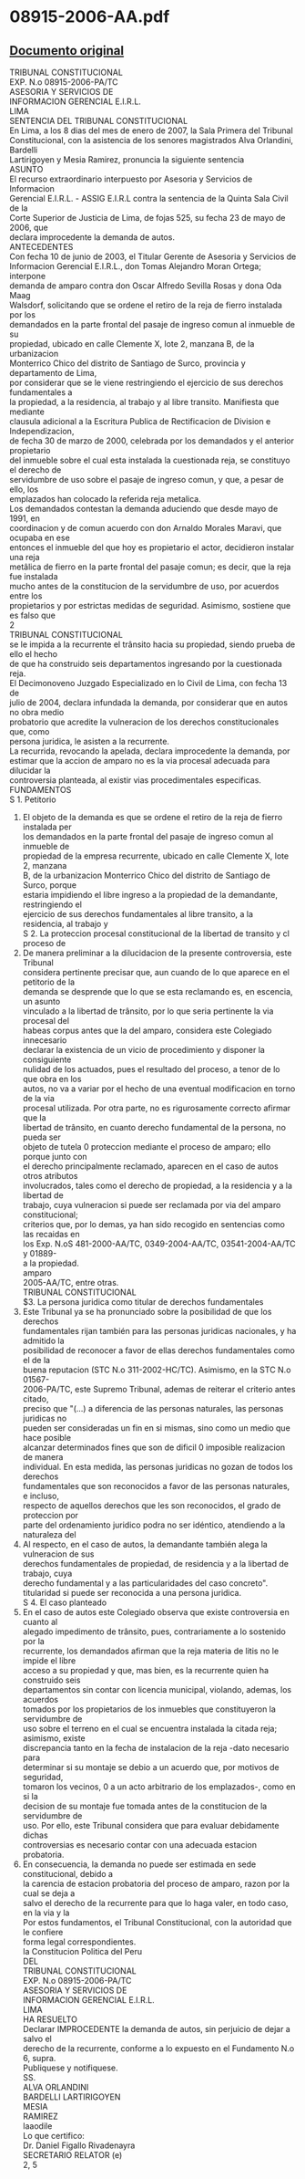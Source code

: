 
08915-2006-AA.pdf
=================
  
[Documento original](https://tc.gob.pe/jurisprudencia/2007/08915-2006-AA.pdf)  
---  
TRIBUNAL CONSTITUCIONAL  
EXP. N.o 08915-2006-PA/TC  
ASESORIA Y SERVICIOS DE  
INFORMACION GERENCIAL E.I.R.L.  
LIMA  
SENTENCIA DEL TRIBUNAL CONSTITUCIONAL  
En Lima, a los 8 dias del mes de enero de 2007, la Sala Primera del Tribunal  
Constitucional, con la asistencia de los senores magistrados Alva Orlandini, Bardelli  
Lartirigoyen y Mesia Ramirez, pronuncia la siguiente sentencia  
ASUNTO  
El recurso extraordinario interpuesto por Asesoria y Servicios de Informacion  
Gerencial E.I.R.L. - ASSIG E.I.R.L contra la sentencia de la Quinta Sala Civil de la  
Corte Superior de Justicia de Lima, de fojas 525, su fecha 23 de mayo de 2006, que  
declara improcedente la demanda de autos.  
ANTECEDENTES  
Con fecha 10 de junio de 2003, el Titular Gerente de Asesoria y Servicios de  
Informacion Gerencial E.I.R.L., don Tomas Alejandro Moran Ortega; interpone  
demanda de amparo contra don Oscar Alfredo Sevilla Rosas y dona Oda Maag  
Walsdorf, solicitando que se ordene el retiro de la reja de fierro instalada por los  
demandados en la parte frontal del pasaje de ingreso comun al inmueble de su  
propiedad, ubicado en calle Clemente X, lote 2, manzana B, de la urbanizacion  
Monterrico Chico del distrito de Santiago de Surco, provincia y departamento de Lima,  
por considerar que se le viene restringiendo el ejercicio de sus derechos fundamentales a  
la propiedad, a la residencia, al trabajo y al libre transito. Manifiesta que mediante  
clausula adicional a la Escritura Publica de Rectificacion de Division e Independizacion,  
de fecha 30 de marzo de 2000, celebrada por los demandados y el anterior propietario  
del inmueble sobre el cual esta instalada la cuestionada reja, se constituyo el derecho de  
servidumbre de uso sobre el pasaje de ingreso comun, y que, a pesar de ello, los  
emplazados han colocado la referida reja metalica.  
Los demandados contestan la demanda aduciendo que desde mayo de 1991, en  
coordinacion y de comun acuerdo con don Arnaldo Morales Maravi, que ocupaba en ese  
entonces el inmueble del que hoy es propietario el actor, decidieron instalar una reja  
metâlica de fierro en la parte frontal del pasaje comun; es decir, que la reja fue instalada  
mucho antes de la constitucion de la servidumbre de uso, por acuerdos entre los  
propietarios y por estrictas medidas de seguridad. Asimismo, sostiene que es falso que  
2  
TRIBUNAL CONSTITUCIONAL  
se le impida a la recurrente el trânsito hacia su propiedad, siendo prueba de ello el hecho  
de que ha construido seis departamentos ingresando por la cuestionada reja.  
El Decimonoveno Juzgado Especializado en lo Civil de Lima, con fecha 13 de  
julio de 2004, declara infundada la demanda, por considerar que en autos no obra medio  
probatorio que acredite la vulneracion de los derechos constitucionales que, como  
persona juridica, le asisten a la recurrente.  
La recurrida, revocando la apelada, declara improcedente la demanda, por  
estimar que la accion de amparo no es la via procesal adecuada para dilucidar la  
controversia planteada, al existir vias procedimentales especificas.  
FUNDAMENTOS  
S 1. Petitorio  
1. El objeto de la demanda es que se ordene el retiro de la reja de fierro instalada per  
los demandados en la parte frontal del pasaje de ingreso comun al inmueble de  
propiedad de la empresa recurrente, ubicado en calle Clemente X, lote 2, manzana  
B, de la urbanizacion Monterrico Chico del distrito de Santiago de Surco, porque  
estaria impidiendo el libre ingreso a la propiedad de la demandante, restringiendo el  
ejercicio de sus derechos fundamentales al libre transito, a la residencia, al trabajo y  
S 2. La proteccion procesal constitucional de la libertad de transito y cl proceso de  
2. De manera preliminar a la dilucidacion de la presente controversia, este Tribunal  
considera pertinente precisar que, aun cuando de lo que aparece en el petitorio de la  
demanda se desprende que lo que se esta reclamando es, en escencia, un asunto  
vinculado a la libertad de trânsito, por lo que seria pertinente la via procesal del  
habeas corpus antes que la del amparo, considera este Colegiado innecesario  
declarar la existencia de un vicio de procedimiento y disponer la consiguiente  
nulidad de los actuados, pues el resultado del proceso, a tenor de lo que obra en los  
autos, no va a variar por el hecho de una eventual modificacion en torno de la via  
procesal utilizada. Por otra parte, no es rigurosamente correcto afirmar que la  
libertad de trânsito, en cuanto derecho fundamental de la persona, no pueda ser  
objeto de tutela 0 proteccion mediante el proceso de amparo; ello porque junto con  
el derecho principalmente reclamado, aparecen en el caso de autos otros atributos  
involucrados, tales como el derecho de propiedad, a la residencia y a la libertad de  
trabajo, cuya vulneracion si puede ser reclamada por via del amparo constitucional;  
criterios que, por lo demas, ya han sido recogido en sentencias como las recaidas en  
los Exp. N.oS 481-2000-AA/TC, 0349-2004-AA/TC, 03541-2004-AA/TC y 01889-  
a la propiedad.  
amparo  
2005-AA/TC, entre otras.  
TRIBUNAL CONSTITUCIONAL  
$3. La persona juridica como titular de derechos fundamentales  
3. Este Tribunal ya se ha pronunciado sobre la posibilidad de que los derechos  
fundamentales rijan también para las personas juridicas nacionales, y ha admitido la  
posibilidad de reconocer a favor de ellas derechos fundamentales como el de la  
buena reputacion (STC N.o 311-2002-HC/TC). Asimismo, en la STC N.o 01567-  
2006-PA/TC, este Supremo Tribunal, ademas de reiterar el criterio antes citado,  
preciso que "(...) a diferencia de las personas naturales, las personas juridicas no  
pueden ser consideradas un fin en si mismas, sino como un medio que hace posible  
alcanzar determinados fines que son de dificil 0 imposible realizacion de manera  
individual. En esta medida, las personas juridicas no gozan de todos los derechos  
fundamentales que son reconocidos a favor de las personas naturales, e incluso,  
respecto de aquellos derechos que les son reconocidos, el grado de proteccion por  
parte del ordenamiento juridico podra no ser idéntico, atendiendo a la naturaleza del  
4. Al respecto, en el caso de autos, la demandante también alega la vulneracion de sus  
derechos fundamentales de propiedad, de residencia y a la libertad de trabajo, cuya  
derecho fundamental y a las particularidades del caso concreto".  
titularidad si puede ser reconocida a una persona juridica.  
S 4. El caso planteado  
5. En el caso de autos este Colegiado observa que existe controversia en cuanto al  
alegado impedimento de trânsito, pues, contrariamente a lo sostenido por la  
recurrente, los demandados afirman que la reja materia de litis no le impide el libre  
acceso a su propiedad y que, mas bien, es la recurrente quien ha construido seis  
departamentos sin contar con licencia municipal, violando, ademas, los acuerdos  
tomados por los propietarios de los inmuebles que constituyeron la servidumbre de  
uso sobre el terreno en el cual se encuentra instalada la citada reja; asimismo, existe  
discrepancia tanto en la fecha de instalacion de la reja -dato necesario para  
determinar si su montaje se debio a un acuerdo que, por motivos de seguridad,  
tomaron los vecinos, 0 a un acto arbitrario de los emplazados-, como en si la  
decision de su montaje fue tomada antes de la constitucion de la servidumbre de  
uso. Por ello, este Tribunal considera que para evaluar debidamente dichas  
controversias es necesario contar con una adecuada estacion probatoria.  
6. En consecuencia, la demanda no puede ser estimada en sede constitucional, debido a  
la carencia de estacion probatoria del proceso de amparo, razon por la cual se deja a  
salvo el derecho de la recurrente para que lo haga valer, en todo caso, en la via y la  
Por estos fundamentos, el Tribunal Constitucional, con la autoridad que le confiere  
forma legal correspondientes.  
la Constitucion Politica del Peru  
DEL  
TRIBUNAL CONSTITUCIONAL  
EXP. N.o 08915-2006-PA/TC  
ASESORIA Y SERVICIOS DE  
INFORMACION GERENCIAL E.I.R.L.  
LIMA  
HA RESUELTO  
Declarar IMPROCEDENTE la demanda de autos, sin perjuicio de dejar a salvo el  
derecho de la recurrente, conforme a lo expuesto en el Fundamento N.o 6, supra.  
Publiquese y notifiquese.  
SS.  
ALVA ORLANDINI  
BARDELLI LARTIRIGOYEN  
MESIA  
RAMIREZ  
laaodile  
Lo que certifico:  
Dr. Daniel Figallo Rivadenayra  
SECRETARIO RELATOR (e)  
2, 5